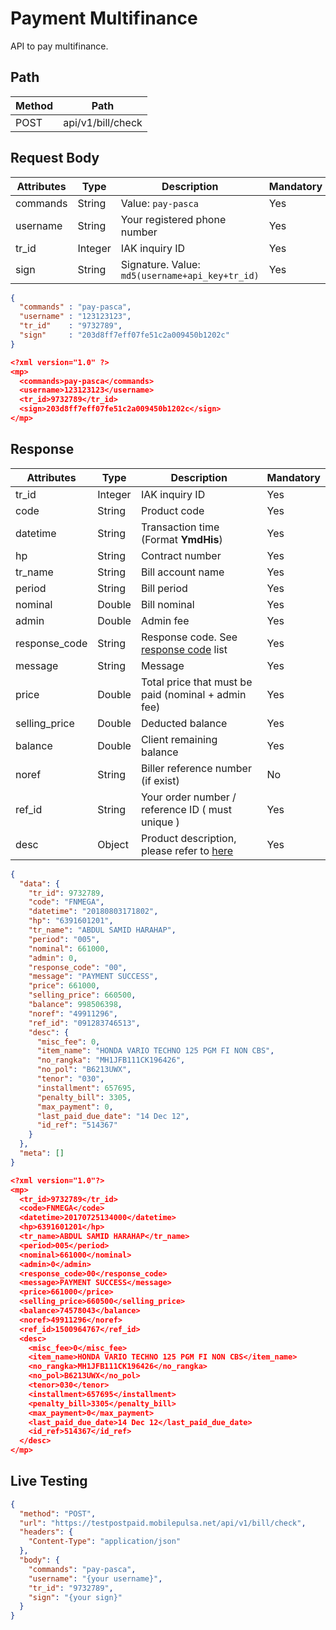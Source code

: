 # Payment Multifinance

API to pay multifinance.

## Path

Method | Path 
---------|----------
 POST | api/v1/bill/check

## Request Body

<!-- title: Request Attributes -->
Attributes | Type | Description | Mandatory
---------|----------|---------|----------
commands | String | Value: `pay-pasca` | Yes
username | String | Your registered phone number | Yes
tr_id | Integer | IAK inquiry ID | Yes
sign | String | Signature. Value: `md5(username+api_key+tr_id)` | Yes

<!--
type: tab
title: JSON
-->

```json
{
  "commands" : "pay-pasca",
  "username" : "123123123",
  "tr_id"    : "9732789",
  "sign"     : "203d8ff7eff07fe51c2a009450b1202c"
}
```

<!--
type: tab
title: XML
-->

```json
<?xml version="1.0" ?>
<mp>
  <commands>pay-pasca</commands>
  <username>123123123</username>
  <tr_id>9732789</tr_id>
  <sign>203d8ff7eff07fe51c2a009450b1202c</sign>
</mp>
```
<!-- type: tab-end -->

## Response

<!-- title: Response Attributes -->
Attributes | Type | Description | Mandatory
---------|----------|---------|----------
tr_id | Integer | IAK inquiry ID | Yes
code | String | Product code | Yes
datetime | String | Transaction time (Format **YmdHis**) | Yes 
hp | String | Contract number | Yes
tr_name | String | Bill account name | Yes
period | String | Bill period | Yes
nominal | Double | Bill nominal | Yes
admin | Double | Admin fee | Yes
response_code | String | Response code. See [response code](../../../response-code.md) list | Yes
message | String | Message | Yes
price | Double | Total price that must be paid (nominal + admin fee) | Yes
selling_price | Double | Deducted balance | Yes
balance | Double | Client remaining balance | Yes
noref | String | Biller reference number (if exist) | No
ref_id | String | Your order number / reference ID ( must unique ) | Yes
desc | Object | Product description, please refer to [here](./multifinance-object.md) | Yes

<!--
type: tab
title: JSON
-->

```json
{
  "data": {
    "tr_id": 9732789,
    "code": "FNMEGA",
    "datetime": "20180803171802",
    "hp": "6391601201",
    "tr_name": "ABDUL SAMID HARAHAP",
    "period": "005",
    "nominal": 661000,
    "admin": 0,
    "response_code": "00",
    "message": "PAYMENT SUCCESS",
    "price": 661000,
    "selling_price": 660500,
    "balance": 998506398,
    "noref": "49911296",
    "ref_id": "091283746513",
    "desc": {
      "misc_fee": 0,
      "item_name": "HONDA VARIO TECHNO 125 PGM FI NON CBS",
      "no_rangka": "MH1JFB111CK196426",
      "no_pol": "B6213UWX",
      "tenor": "030",
      "installment": 657695,
      "penalty_bill": 3305,
      "max_payment": 0,
      "last_paid_due_date": "14 Dec 12",
      "id_ref": "514367"
    }
  },
  "meta": []
}
```

<!--
type: tab
title: XML
-->

```json
<?xml version="1.0"?>
<mp>
  <tr_id>9732789</tr_id>
  <code>FNMEGA</code>
  <datetime>20170725134000</datetime>
  <hp>6391601201</hp>
  <tr_name>ABDUL SAMID HARAHAP</tr_name>
  <period>005</period>
  <nominal>661000</nominal>
  <admin>0</admin>
  <response_code>00</response_code>
  <message>PAYMENT SUCCESS</message>
  <price>661000</price>
  <selling_price>660500</selling_price>
  <balance>74578043</balance>
  <noref>49911296</noref>
  <ref_id>1500964767</ref_id>
  <desc>
    <misc_fee>0</misc_fee>
    <item_name>HONDA VARIO TECHNO 125 PGM FI NON CBS</item_name>
    <no_rangka>MH1JFB111CK196426</no_rangka>
    <no_pol>B6213UWX</no_pol>
    <tenor>030</tenor>
    <installment>657695</installment>
    <penalty_bill>3305</penalty_bill>
    <max_payment>0</max_payment>
    <last_paid_due_date>14 Dec 12</last_paid_due_date>
    <id_ref>514367</id_ref>
  </desc>
</mp>
```
<!-- type: tab-end -->

## Live Testing

```json http
{
  "method": "POST",
  "url": "https://testpostpaid.mobilepulsa.net/api/v1/bill/check",
  "headers": {
    "Content-Type": "application/json"
  },
  "body": {
    "commands": "pay-pasca",
    "username": "{your username}",
    "tr_id": "9732789",
    "sign": "{your sign}"
  }
}
```
